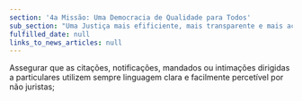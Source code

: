 ```yaml
---
section: '4a Missão: Uma Democracia de Qualidade para Todos'
sub_section: "Uma Justiça mais efificiente, mais transparente e mais acessível"
fulfilled_date: null
links_to_news_articles: null
---
```


Assegurar que as citações, notificações, mandados ou intimações dirigidas a particulares utilizem sempre linguagem clara e facilmente percetível por não juristas;